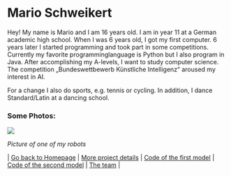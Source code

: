 # Mario Schweikert
Hey! My name is Mario and I am 16 years old. I am in year 11 at a German academic high
school. When I was 6 years old, I got my first computer. 6 years later I started
programming and took part in some competitions. Currently my favorite programminglanguage
is Python but I also program in Java. After accomplishing my A-levels, I want to
study computer science. The competition „Bundeswettbewerb Künstliche Intelligenz“
aroused my interest in AI.

For a change I also do sports, e.g. tennis or cycling. In addition, I dance Standard/Latin at
a dancing school.

### Some Photos:

![](https://i.imgur.com/B2eLGgm.png)

*Picture of one of my robots* 

| [Go back to Homepage](https://matheli.github.io/BWKI/) | [More project details](https://matheli.github.io/BWKI/posts/More%20details.html) | [Code of the first model](https://matheli.github.io/BWKI/posts/First_model.html) | [Code of the second model](https://matheli.github.io/BWKI/posts/Second_model.html) | [The team](https://matheli.github.io/BWKI/posts/The_team/The_team.html) |
